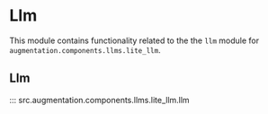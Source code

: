 # Llm

This module contains functionality related to the the `llm` module for `augmentation.components.llms.lite_llm`.

## Llm

::: src.augmentation.components.llms.lite_llm.llm

